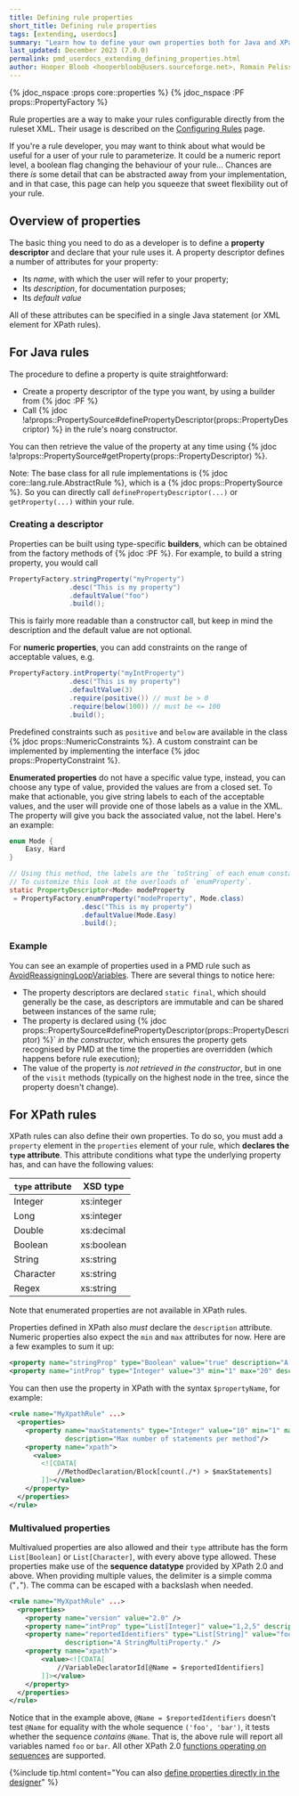 ```yaml
---
title: Defining rule properties
short_title: Defining rule properties
tags: [extending, userdocs]
summary: "Learn how to define your own properties both for Java and XPath rules."
last_updated: December 2023 (7.0.0)
permalink: pmd_userdocs_extending_defining_properties.html
author: Hooper Bloob <hooperbloob@users.sourceforge.net>, Romain Pelisse <rpelisse@users.sourceforge.net>, Clément Fournier <clement.fournier76@gmail.com>
---
```


{% jdoc_nspace :props core::properties %}
{% jdoc_nspace :PF props::PropertyFactory %}

Rule properties are a way to make your rules configurable directly from the
ruleset XML. Their usage is described on the
[Configuring Rules](pmd_userdocs_configuring_rules.html#rule-properties) page.

If you're a rule developer, you may want to think about what would be useful for
a user of your rule to parameterize. It could be a numeric report level, a boolean
flag changing the behaviour of your rule... Chances are there *is* some detail
that can be abstracted away from your implementation, and in that case, this
page can help you squeeze that sweet flexibility out of your rule.

## Overview of properties

The basic thing you need to do as a developer is to define a **property descriptor** and declare
that your rule uses it. A property descriptor defines a number of attributes for your property:
* Its *name*, with which the user will refer to your property;
* Its *description*, for documentation purposes;
* Its *default value*

All of these attributes can be specified in a single Java statement (or XML element for XPath rules).


## For Java rules

The procedure to define a property is quite straightforward:
* Create a property descriptor of the type you want, by using a
  builder from {% jdoc :PF %}
* Call {% jdoc !a!props::PropertySource#definePropertyDescriptor(props::PropertyDescriptor) %}
  in the rule's noarg constructor.

You can then retrieve the value of the property at any time using
{% jdoc !a!props::PropertySource#getProperty(props::PropertyDescriptor) %}.

Note: The base class for all rule implementations is {% jdoc core::lang.rule.AbstractRule %}, which
is a {% jdoc props::PropertySource %}. So you can directly call `definePropertyDescriptor(...)`
or `getProperty(...)` within your rule.

### Creating a descriptor

Properties can be built using type-specific **builders**, which can be obtained
from the factory methods of {% jdoc :PF %}. For example, to build a
string property, you would call
```java
PropertyFactory.stringProperty("myProperty")
               .desc("This is my property")
               .defaultValue("foo")
               .build();
```

This is fairly more readable than a constructor call, but keep in mind the description
and the default value are not optional.

For **numeric properties**, you can add constraints on the range of acceptable values, e.g.
```java
PropertyFactory.intProperty("myIntProperty")
               .desc("This is my property")
               .defaultValue(3)
               .require(positive()) // must be > 0
               .require(below(100)) // must be <= 100
               .build();
```

Predefined constraints such as `positive` and `below` are available in the class {% jdoc props::NumericConstraints %}.
A custom constraint can be implemented by implementing the interface {% jdoc props::PropertyConstraint %}.

**Enumerated properties** do not have a specific value type, instead,
you can choose any type of value, provided the values are from a closed set. To make
that actionable, you give string labels to each of the acceptable values, and the user
will provide one of those labels as a value in the XML. The property will give you back
the associated value, not the label. Here's an example:
```java
enum Mode {
    Easy, Hard
}

// Using this method, the labels are the `toString` of each enum constant.
// To customize this look at the overloads of `enumProperty`.
static PropertyDescriptor<Mode> modeProperty
 = PropertyFactory.enumProperty("modeProperty", Mode.class)
                  .desc("This is my property")
                  .defaultValue(Mode.Easy)
                  .build();
```


### Example

You can see an example of properties used in a PMD rule such as [AvoidReassigningLoopVariables](https://github.com/pmd/pmd/blob/master/pmd-java/src/main/java/net/sourceforge/pmd/lang/java/rule/bestpractices/AvoidReassigningLoopVariablesRule.java#L40).
There are several things to notice here:
* The property descriptors are declared `static final`, which should generally be
the case, as descriptors are immutable and can be shared between instances of the same rule;
* The property is declared using {% jdoc props::PropertySource#definePropertyDescriptor(props::PropertyDescriptor) %}` *in the constructor*,
which ensures the property gets recognised by PMD at the time the properties
are overridden (which happens before rule execution);
* The value of the property is *not retrieved in the constructor*, but in one of
the `visit` methods (typically on the highest node in the tree, since the property
doesn't change).



## For XPath rules

XPath rules can also define their own properties. To do so, you must add a `property` element in
the `properties` element of your rule, which **declares the `type` attribute**. This attribute conditions
what type the underlying property has, and can have the following values:

| `type` attribute | XSD type   |
|------------------|------------|
| Integer          | xs:integer |
| Long             | xs:integer |
| Double           | xs:decimal |
| Boolean          | xs:boolean |
| String           | xs:string  |
| Character        | xs:string  |
| Regex            | xs:string  |

Note that enumerated properties are not available in XPath rules.

Properties defined in XPath also *must* declare the `description` attribute.
Numeric properties also expect the `min` and `max` attributes for now. Here are
a few examples to sum it up:

```xml
<property name="stringProp" type="Boolean" value="true" description="A BooleanProperty."/>
<property name="intProp" type="Integer" value="3" min="1" max="20" description="An IntegerProperty."/>
```

You can then use the property in XPath with the syntax `$propertyName`, for example:

```xml
<rule name="MyXpathRule" ...>
  <properties>
    <property name="maxStatements" type="Integer" value="10" min="1" max="40"
              description="Max number of statements per method"/>
    <property name="xpath">
      <value>
        <![CDATA[
            //MethodDeclaration/Block[count(./*) > $maxStatements]
        ]]></value>
    </property>
  </properties>
</rule>
```

### Multivalued properties

Multivalued properties are also allowed and their `type` attribute has the form
`List[Boolean]` or `List[Character]`, with every above type allowed. These properties
make use of the **sequence datatype** provided by XPath 2.0 and above.
When providing multiple values, the delimiter is a simple comma ("`,`"). The comma can be escaped
with a backslash when needed.

```xml
<rule name="MyXpathRule" ...>
  <properties>
    <property name="version" value="2.0" />
    <property name="intProp" type="List[Integer]" value="1,2,5" description="An IntegerMultiProperty." />
    <property name="reportedIdentifiers" type="List[String]" value="foo,bar"
              description="A StringMultiProperty." />
    <property name="xpath">
        <value><![CDATA[
            //VariableDeclaratorId[@Name = $reportedIdentifiers]
        ]]></value>
    </property>
  </properties>
</rule>
```

Notice that in the example above, `@Name = $reportedIdentifiers` doesn't test
`@Name` for equality with the whole sequence `('foo', 'bar')`, it tests whether
the sequence *contains* `@Name`. That is, the above rule will report all variables
named `foo` or `bar`. All other XPath 2.0 [functions operating on sequences](https://www.w3.org/TR/xpath-functions/#sequence-functions)
are supported.

{%include tip.html content="You can also [define properties directly in the designer](pmd_userdocs_extending_designer_reference.html#rule-properties)" %}
